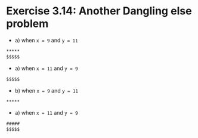 # Exercise 3.14: Another Dangling else problem

- a) when `x = 9` and `y = 11`
```txt
*****
$$$$$
```

- a) when `x = 11` and `y = 9`
```txt
$$$$$
```

- b) when `x = 9` and `y = 11`
```txt
*****
```

- a) when `x = 11` and `y = 9`
```txt
#####
$$$$$
```